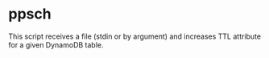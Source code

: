 # ppsch
This script receives a file (stdin or by argument) and increases TTL attribute for a given DynamoDB table.
